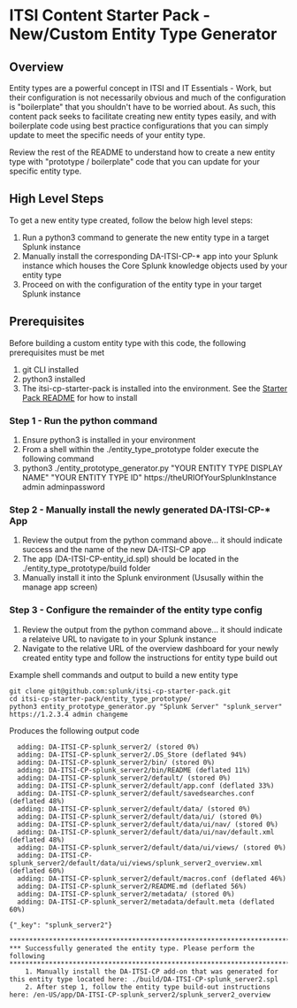 # ITSI Content Starter Pack - New/Custom Entity Type Generator 

## Overview
Entity types are a powerful concept in ITSI and IT Essentials - Work, but their configuration is not necessarily obvious and much of the configuration is "boilerplate" that you shouldn't have to be worried about. As such, this content pack seeks to facilitate creating new entity types easily, and with boilerplate code using best practice configurations that you can simply update to meet the specific needs of your entity type.

Review the rest of the README to understand how to create a new entity type with "prototype / boilerplate" code that you can update for your specific entity type.


## High Level Steps
To get a new entity type created, follow the below high level steps:
1. Run a python3 command to generate the new entity type in a target Splunk instance
2. Manually install the corresponding DA-ITSI-CP-* app into your Splunk instance which houses the Core Splunk knowledge objects used by your entity type
3. Proceed on with the configuration of the entity type in your target Splunk instance


## Prerequisites
Before building a custom entity type with this code, the following prerequisites must be met
1. git CLI installed
2. python3 installed
3. The itsi-cp-starter-pack is installed into the environment. See the [Starter Pack README](../README.md) for how to install

### Step 1 - Run the python command
1. Ensure python3 is installed in your environment
2. From a shell within the ./entity_type_prototype folder execute the following command
3. python3 ./entity_prototype_generator.py "YOUR ENTITY TYPE DISPLAY NAME" "YOUR ENTITY TYPE ID" https://theURIOfYourSplunkInstance admin adminpassword

### Step 2 - Manually install the newly generated DA-ITSI-CP-* App
1. Review the output from the python command above... it should indicate success and the name of the new DA-ITSI-CP app
2. The app (DA-ITSI-CP-entity_id.spl) should be located in the ./entity_type_prototype/build folder
3. Manually install it into the Splunk environment (Ususally within the manage app screen)

### Step 3 - Configure the remainder of the entity type config
1. Review the output from the python command above... it should indicate a relateive URL to navigate to in your Splunk instance
2. Navigate to the relative URL of the overview dashboard for your newly created entity type and follow the instructions for entity type build out


Example shell commands and output to build a new entity type
```
git clone git@github.com:splunk/itsi-cp-starter-pack.git
cd itsi-cp-starter-pack/entity_type_prototype/
python3 entity_prototype_generator.py "Splunk Server" "splunk_server" https://1.2.3.4 admin changeme
```

Produces the following output code

```
  adding: DA-ITSI-CP-splunk_server2/ (stored 0%)
  adding: DA-ITSI-CP-splunk_server2/.DS_Store (deflated 94%)
  adding: DA-ITSI-CP-splunk_server2/bin/ (stored 0%)
  adding: DA-ITSI-CP-splunk_server2/bin/README (deflated 11%)
  adding: DA-ITSI-CP-splunk_server2/default/ (stored 0%)
  adding: DA-ITSI-CP-splunk_server2/default/app.conf (deflated 33%)
  adding: DA-ITSI-CP-splunk_server2/default/savedsearches.conf (deflated 48%)
  adding: DA-ITSI-CP-splunk_server2/default/data/ (stored 0%)
  adding: DA-ITSI-CP-splunk_server2/default/data/ui/ (stored 0%)
  adding: DA-ITSI-CP-splunk_server2/default/data/ui/nav/ (stored 0%)
  adding: DA-ITSI-CP-splunk_server2/default/data/ui/nav/default.xml (deflated 48%)
  adding: DA-ITSI-CP-splunk_server2/default/data/ui/views/ (stored 0%)
  adding: DA-ITSI-CP-splunk_server2/default/data/ui/views/splunk_server2_overview.xml (deflated 60%)
  adding: DA-ITSI-CP-splunk_server2/default/macros.conf (deflated 46%)
  adding: DA-ITSI-CP-splunk_server2/README.md (deflated 56%)
  adding: DA-ITSI-CP-splunk_server2/metadata/ (stored 0%)
  adding: DA-ITSI-CP-splunk_server2/metadata/default.meta (deflated 60%)

{"_key": "splunk_server2"}

***************************************************************************
*** Successfully generated the entity type. Please perform the following
***************************************************************************
    1. Manually install the DA-ITSI-CP add-on that was generated for this entity type located here: ./build/DA-ITSI-CP-splunk_server2.spl
    2. After step 1, follow the entity type build-out instructions here: /en-US/app/DA-ITSI-CP-splunk_server2/splunk_server2_overview
```